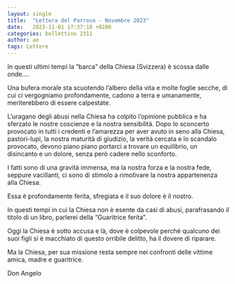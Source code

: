 ```yaml
---
layout: single
title:  "Lettera del Parroco - Novembre 2023"
date:   2023-11-01 17:37:18 +0200
categories: bollettino 2311
author: ae
tags: Lettere
---
```


In questi ultimi tempi la “barca” della Chiesa (Svizzera) è scossa dalle onde….

Una bufera morale sta scuotendo l’albero della vita e molte foglie secche, di cui ci vergogniamo profondamente, cadono a terra
e umanamente, meriterebbero di essere calpestate.

L’uragano degli abusi nella Chiesa ha colpito l’opinione pubblica e ha sferzato le nostre coscienze e la nostra sensibilità.
Dopo lo sconcerto provocato in tutti i credenti e l’amarezza per aver avuto in seno alla Chiesa, pastori-lupi, la nostra maturità di giudizio, la verità cercata e lo scandalo provocato, devono piano piano portarci a trovare un equilibrio, un disincanto e un dolore, senza però cadere nello sconforto.

I fatti sono di una gravità immensa, ma la nostra forza e la nostra fede, seppure vacillanti, ci sono di stimolo a rimotivare la nostra appartenenza alla Chiesa.

Essa è profondamente ferita, sfregiata e il suo dolore è il nostro.

In questi tempi in cui la Chiesa non è esente da casi di abusi, parafrasando il titolo di un libro, parlerei della “Guaritrice ferita”.

Oggi la Chiesa è sotto accusa e là, dove è colpevole perché qualcuno dei suoi figli si è macchiato di questo orribile delitto, ha il dovere di riparare.

Ma la Chiesa, per sua missione resta sempre nei confronti delle vittime amica, madre e guaritrice.

Don Angelo

